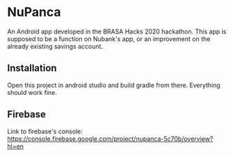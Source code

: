 # NuPanca

An Android app developed in the BRASA Hacks 2020 hackathon. This app is supposed to be a function on Nubank's app, or an improvement on the already existing savings account. 

## Installation

Open this project in android studio and build gradle from there. Everything should work fine. 

## Firebase

Link to firebase's console: https://console.firebase.google.com/project/nupanca-5c70b/overview?hl=en
